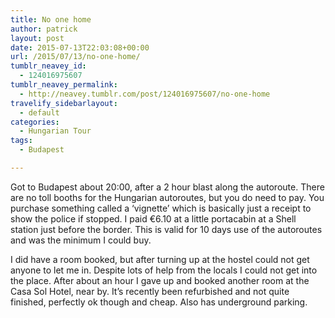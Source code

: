 ```yaml
---
title: No one home
author: patrick
layout: post
date: 2015-07-13T22:03:08+00:00
url: /2015/07/13/no-one-home/
tumblr_neavey_id:
  - 124016975607
tumblr_neavey_permalink:
  - http://neavey.tumblr.com/post/124016975607/no-one-home
travelify_sidebarlayout:
  - default
categories:
  - Hungarian Tour
tags:
  - Budapest

---
```

Got to Budapest about 20:00, after a 2 hour blast along the autoroute. There are no toll booths for the Hungarian autoroutes, but you do need to pay. You purchase something called a ‘vignette’ which is basically just a receipt to show the police if stopped. I paid €6.10 at a little portacabin at a Shell station just before the border. This is valid for 10 days use of the autoroutes and was the minimum I could buy.

I did have a room booked, but after turning up at the hostel could not get anyone to let me in. Despite lots of help from the locals I could not get into the place. After about an hour I gave up and booked another room at the Casa Sol Hotel, near by. It’s recently been refurbished and not quite finished, perfectly ok though and cheap. Also has underground parking.